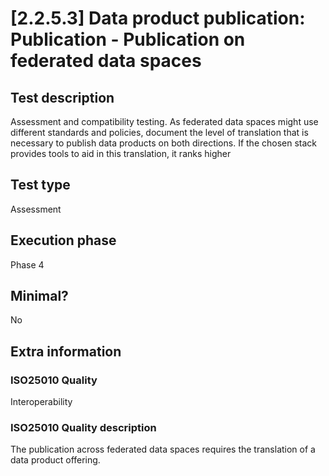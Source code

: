 
# [2.2.5.3] Data product publication: Publication - Publication on federated data spaces
 
## Test description
Assessment and compatibility testing. As federated data spaces might use different standards and policies, document the level of translation that is necessary to publish data products on both directions. If the chosen stack provides tools to aid in this translation, it ranks higher
 
## Test type
Assessment
 
## Execution phase
Phase 4
 
## Minimal?
No
 
## Extra information
### ISO25010 Quality
Interoperability
### ISO25010 Quality description
The publication across federated data spaces requires the translation of a data product offering.
    